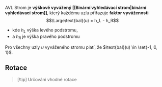 AVL Strom je **výškově vyvážený [[Binární vyhledávací strom|binární vyhledávací strom]]**, který každému uzlu přiřazuje **faktor vyváženosti** 
$$\Large\text{bal}(u) = h_L - h_R$$

- kde $h_L$ výška levého podstromu, 
- a $h_R$ je výška pravého podstromu

Pro všechny uzly $u$ vyváženého stromu platí, že $\text{bal}(u) \in \set{-1, 0, 1}$.

## Rotace

>[!tip] Určování vhodné rotace


